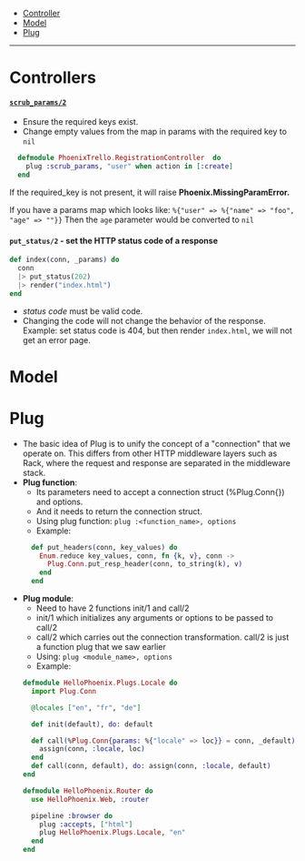 * [Controller](#Controller)
* [Model](#Model)
* [Plug](#Plug)

---------------------------------

# Controllers

#### [`scrub_params/2`](https://hexdocs.pm/phoenix/Phoenix.Controller.html#scrub_params/2)

  - Ensure the required keys exist.
  - Change empty values from the map in params with the required key to `nil`
  ```elixir
    defmodule PhoenixTrello.RegistrationController  do      
      plug :scrub_params, "user" when action in [:create]
    end
  ```

  If the required_key is not present, it will raise **Phoenix.MissingParamError.**

  If you have a params map which looks like: `%{"user" => %{"name" => "foo", "age" => ""}}`
  Then the `age` parameter would be converted to `nil`


#### `put_status/2` - set the HTTP status code of a response
  ```elixir
  def index(conn, _params) do
    conn
    |> put_status(202)
    |> render("index.html")
  end
  ```

  -  *status code* must be valid code.
  - Changing the code will not change the behavior of the response.
  Example: set status code is 404, but then render `index.html`, we will not get
  an error page.


# Model


# Plug

- The basic idea of Plug is to unify the concept of a "connection" that we operate on. This differs from other HTTP middleware layers such as Rack, where the request and response are separated in the middleware stack.
- **Plug function**:
  * Its parameters need to accept a connection struct (%Plug.Conn{}) and options.
  * And it needs to return the connection struct.
  * Using plug function: `plug :<function_name>, options`
  * Example:
  ```elixir
    def put_headers(conn, key_values) do
      Enum.reduce key_values, conn, fn {k, v}, conn ->
        Plug.Conn.put_resp_header(conn, to_string(k), v)
      end
    end
  ```
- **Plug module**:
  * Need to have 2 functions init/1 and call/2
  * init/1 which initializes any arguments or options to be passed to call/2
  * call/2 which carries out the connection transformation. call/2 is just a function plug that we saw earlier
  * Using: `plug <module_name>, options`
  * Example:
  ```elixir
  defmodule HelloPhoenix.Plugs.Locale do
    import Plug.Conn

    @locales ["en", "fr", "de"]

    def init(default), do: default

    def call(%Plug.Conn{params: %{"locale" => loc}} = conn, _default) when loc in @locales do
      assign(conn, :locale, loc)
    end
    def call(conn, default), do: assign(conn, :locale, default)
  end

  defmodule HelloPhoenix.Router do
    use HelloPhoenix.Web, :router

    pipeline :browser do
      plug :accepts, ["html"]    
      plug HelloPhoenix.Plugs.Locale, "en"
    end
  end
  ```
